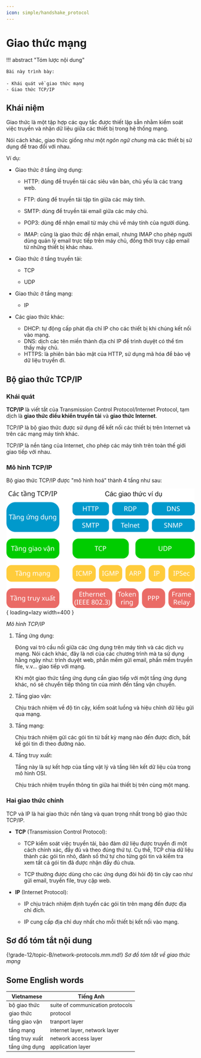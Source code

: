 ```yaml
---
icon: simple/handshake_protocol
---
```


# Giao thức mạng

!!! abstract "Tóm lược nội dung"

    Bài này trình bày:

    - Khái quát về giao thức mạng
    - Giao thức TCP/IP

## Khái niệm

Giao thức là một tập hợp các quy tắc được thiết lập sẵn nhằm kiểm soát việc truyền và nhận dữ liệu giữa các thiết bị trong hệ thống mạng.

Nói cách khác, giao thức giống như một *ngôn ngữ chung* mà các thiết bị sử dụng để trao đổi với nhau.

Ví dụ:

- Giao thức ở tầng ứng dụng:

    - HTTP: dùng để truyền tải các siêu văn bản, chủ yếu là các trang web.

    - FTP: dùng để truyền tải tập tin giữa các máy tính.
    
    - SMTP: dùng để truyền tải email giữa các máy chủ.

    - POP3: dùng để nhận email từ máy chủ về máy tính của người dùng.

    - IMAP: cũng là giao thức để nhận email, nhưng IMAP cho phép người dùng quản lý email trực tiếp trên máy chủ, đồng thời truy cập email từ những thiết bị khác nhau.

- Giao thức ở tầng truyền tải:

    - TCP

    - UDP

- Giao thức ở tầng mạng:
    
    - IP

- Các giao thức khác:

    - DHCP: tự động cấp phát địa chỉ IP cho các thiết bị khi chúng kết nối vào mạng.
    - DNS: dịch các tên miền thành địa chỉ IP để trình duyệt có thể tìm thấy máy chủ.
    - HTTPS: là phiên bản bảo mật của HTTP, sử dụng mã hóa để bảo vệ dữ liệu truyền đi.

## Bộ giao thức TCP/IP

### Khái quát

**TCP/IP** là viết tắt của Transmission Control Protocol/Internet Protocol, tạm dịch là **giao thức điều khiển truyền tải** và **giao thức Internet**.

TCP/IP là bộ giao thức được sử dụng để kết nối các thiết bị trên Internet và trên các mạng máy tính khác.

TCP/IP là nền tảng của Internet, cho phép các máy tính trên toàn thế giới giao tiếp với nhau.

### Mô hình TCP/IP

Bộ giao thức TCP/IP được "mô hình hoá" thành 4 tầng như sau:

![Mô hình TCP/IP](./tcp-ip-model.svg){ loading=lazy width=400 }

*Mô hình TCP/IP*

1. Tầng ứng dụng:

    Đóng vai trò cầu nối giữa các ứng dụng trên máy tính và các dịch vụ mạng. Nói cách khác, đây là nơi của các chương trình mà ta sử dụng hằng ngày như: trình duyệt web, phần mềm gửi email, phần mềm truyền file, v.v... giao tiếp với mạng.

    Khi một giao thức tầng ứng dụng cần giao tiếp với một tầng ứng dụng khác, nó sẽ chuyển tiếp thông tin của mình đến tầng vận chuyển.

2. Tầng giao vận:

    Chịu trách nhiệm về độ tin cậy, kiểm soát luồng và hiệu chỉnh dữ liệu gửi qua mạng.

3. Tầng mạng:

    Chịu trách nhiệm gửi các gói tin từ bất kỳ mạng nào đến được đích, bất kể gói tin đi theo đường nào.

4. Tầng truy xuất:

    Tầng này là sự kết hợp của tầng vật lý và tầng liên kết dữ liệu của trong mô hình OSI.
    
    Chịu trách nhiệm truyền thông tin giữa hai thiết bị trên cùng một mạng.

### Hai giao thức chính

TCP và IP là hai giao thức nền tảng và quan trọng nhất trong bộ giao thức TCP/IP.

- **TCP** (Transmission Control Protocol):

    - TCP kiểm soát việc truyền tải, bảo đảm dữ liệu được truyền đi một cách chính xác, đầy đủ và theo đúng thứ tự. Cụ thể, TCP chia dữ liệu thành các gói tin nhỏ, đánh số thứ tự cho từng gói tin và kiểm tra xem tất cả gói tin đã được nhận đầy đủ chưa.
    
    - TCP thường được dùng cho các ứng dụng đòi hỏi độ tin cậy cao như gửi email, truyền file, truy cập web.

- **IP** (Internet Protocol):

    - IP chịu trách nhiệm định tuyến các gói tin trên mạng đến được địa chỉ đích.

    - IP cung cấp địa chỉ duy nhất cho mỗi thiết bị kết nối vào mạng.


## Sơ đồ tóm tắt nội dung

{!grade-12/topic-B/network-protocols.mm.md!}
*Sơ đồ tóm tắt về giao thức mạng*

## Some English words

| Vietnamese | Tiếng Anh | 
| --- | --- |
| bộ giao thức | suite of communication protocols |
| giao thức | protocol |
| tầng giao vận | tranport layer |
| tầng mạng | internet layer, network layer |
| tầng truy xuất | network access layer |
| tầng ứng dụng | application layer |
